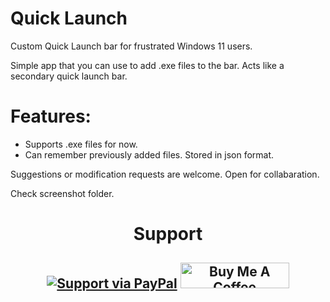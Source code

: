 # Quick Launch
Custom Quick Launch bar for frustrated Windows 11 users.


Simple app that you can use to add .exe files to the bar.
Acts like a secondary quick launch bar.

# Features:
* Supports .exe files for now.
* Can remember previously added files. Stored in json format.

Suggestions or modification requests are welcome.
Open for collabaration.

Check screenshot folder.

<h1 align="center">Support</h1>
<h2 align="center">

  [![Support via PayPal](https://cdn.rawgit.com/twolfson/paypal-github-button/1.0.0/dist/button.svg)](https://www.paypal.me/abhinandanbr/)    <a href="https://www.buymeacoffee.com/roniemartinez" target="_blank"><img src="https://cdn.buymeacoffee.com/buttons/default-orange.png" alt="Buy Me A Coffee" height="41" width="174"></a>

</h2>
